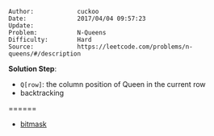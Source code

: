 
    Author:            cuckoo
    Date:              2017/04/04 09:57:23
    Update:            
    Problem:           N-Queens
    Difficulty:        Hard
    Source:            https://leetcode.com/problems/n-queens/#/description

__Solution Step__:
 - `Q[row]`: the column position of Queen in the current row
 - backtracking

======
 - [bitmask](https://discuss.leetcode.com/topic/13617/accepted-4ms-c-solution-use-backtracking-and-bitmask-easy-understand)

